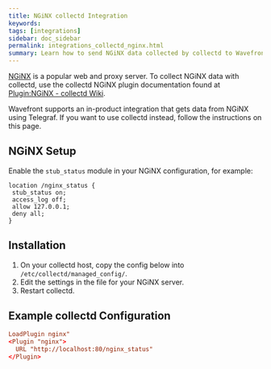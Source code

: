 ```yaml
---
title: NGiNX collectd Integration
keywords:
tags: [integrations]
sidebar: doc_sidebar
permalink: integrations_collectd_nginx.html
summary: Learn how to send NGiNX data collected by collectd to Wavefront.
---
```


[NGiNX](https://www.nginx.com/) is a popular web and proxy server. To collect NGiNX data with collectd, use the collectd NGiNX plugin documentation found at [Plugin:NGiNX - collectd Wiki](https://collectd.org/wiki/index.php/Plugin:nginx).

Wavefront supports an in-product integration that gets data from NGiNX using Telegraf. If you want to use collectd instead, follow the instructions on this page. 

## NGiNX Setup

Enable the `stub_status` module in your NGiNX configuration, for example:

```nginx
location /nginx_status {
 stub_status on;
 access_log off;
 allow 127.0.0.1;
 deny all;
}
```

## Installation

1. On your collectd host, copy the config below into `/etc/collectd/managed_config/`.
1. Edit the settings in the file for your NGiNX server.
1. Restart collectd.

## Example collectd Configuration

```conf
LoadPlugin nginx"
<Plugin "nginx">
  URL "http://localhost:80/nginx_status"
</Plugin>
```
